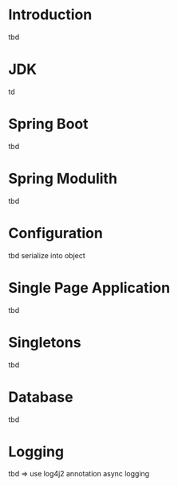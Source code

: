 # Introduction
tbd

# JDK
td
# Spring Boot
tbd
# Spring Modulith
tbd
# Configuration
tbd
serialize  into object

# Single Page Application
tbd

# Singletons
tbd

# Database
tbd
# Logging
tbd
=> use log4j2 annotation
async logging